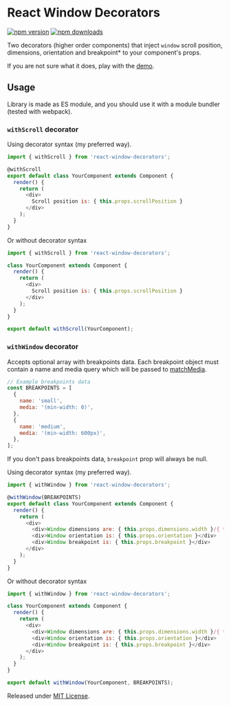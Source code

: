 # React Window Decorators

[![npm version](https://img.shields.io/npm/v/react-window-decorators.svg?style=flat-square)](https://www.npmjs.com/package/react-window-decorators)
[![npm downloads](https://img.shields.io/npm/dm/react-window-decorators.svg?style=flat-square)](https://www.npmjs.com/package/react-window-decorators)

Two decorators (higher order components) that inject `window` scroll position,
dimensions, orientation and breakpoint* to your component's props.

If you are not sure what it does, play with the
[demo](https://stanko.github.io/react-window-decorators/).

## Usage

Library is made as ES module, and you should use it with a module bundler (tested with webpack).

### `withScroll` decorator

Using decorator syntax (my preferred way).

```js
import { withScroll } from 'react-window-decorators';

@withScroll
export default class YourComponent extends Component {
  render() {
    return (
      <div>
        Scroll position is: { this.props.scrollPosition }
      </div>
    );
  }
}
```

Or without decorator syntax

```js
import { withScroll } from 'react-window-decorators';

class YourComponent extends Component {
  render() {
    return (
      <div>
        Scroll position is: { this.props.scrollPosition }
      </div>
    );
  }
}

export default withScroll(YourComponent);
```

### `withWindow` decorator

Accepts optional array with breakpoints data. Each breakpoint object must contain
a name and media query which will be passed to
[matchMedia](https://developer.mozilla.org/en-US/docs/Web/API/Window/matchMedia).

```js
// Example breakpoints data
const BREAKPOINTS = [
  {
    name: 'small',
    media: '(min-width: 0)',
  },
  {
    name: 'medium',
    media: '(min-width: 600px)',
  },
];
```

If you don't pass breakpoints data, `breakpoint` prop will always be null.

Using decorator syntax (my preferred way).

```js
import { withWindow } from 'react-window-decorators';

@withWindow(BREAKPOINTS)
export default class YourComponent extends Component {
  render() {
    return (
      <div>
        <div>Window dimensions are: { this.props.dimensions.width }/{ this.props.dimensions.height }</div>
        <div>Window orientation is: { this.props.orientation }</div>
        <div>Window breakpoint is: { this.props.breakpoint }</div>
      </div>
    );
  }
}
```

Or without decorator syntax

```js
import { withWindow } from 'react-window-decorators';

class YourComponent extends Component {
  render() {
    return (
      <div>
        <div>Window dimensions are: { this.props.dimensions.width }/{ this.props.dimensions.height }</div>
        <div>Window orientation is: { this.props.orientation }</div>
        <div>Window breakpoint is: { this.props.breakpoint }</div>
      </div>
    );
  }
}

export default withWindow(YourComponent, BREAKPOINTS);
```

Released under [MIT License](LICENSE.md).
